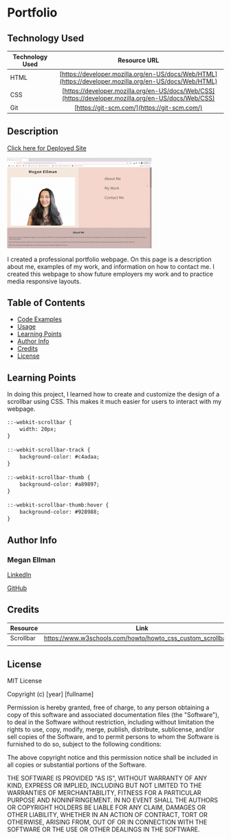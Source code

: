 # Portfolio

## Technology Used

| Technology Used         | Resource URL           | 
| ------------- |:-------------:| 
| HTML    | [https://developer.mozilla.org/en-US/docs/Web/HTML](https://developer.mozilla.org/en-US/docs/Web/HTML) | 
| CSS     | [https://developer.mozilla.org/en-US/docs/Web/CSS](https://developer.mozilla.org/en-US/docs/Web/CSS)      |   
| Git | [https://git-scm.com/](https://git-scm.com/)     |  

## Description

[Click here for Deployed Site](https://megellman.github.io/portfolio/)

![](assets/portfolio-preview.gif)

I created a professional portfolio webpage. On this page is a description about me, examples of my work, and information on how to contact me. I created this webpage to show future employers my work and to practice media responsive layouts. 

## Table of Contents 
* [Code Examples](#code-examples)
* [Usage](#usage)
* [Learning Points](#learning-points)
* [Author Info](#author-info)
* [Credits](#credits)
* [License](#license)

## Learning Points
In doing this project, I learned how to create and customize the design of a scrollbar using CSS. This makes it much easier for users to interact with my webpage.

```
::-webkit-scrollbar {
    width: 20px;
}

::-webkit-scrollbar-track {
    background-color: #c4adaa;
}

::-webkit-scrollbar-thumb {
    background-color: #a89897;
}

::-webkit-scrollbar-thumb:hover {
    background-color: #928988;
}
```
## Author Info

### Megan Ellman
[LinkedIn](https://www.linkedin.com/in/megan-ellman/)

[GitHub](https://github.com/megellman)
## Credits 

|Resource | Link |
|-------|:-------:|
|Scrollbar | https://www.w3schools.com/howto/howto_css_custom_scrollbar.asp |
|      |    |
## License
MIT License

Copyright (c) [year] [fullname]

Permission is hereby granted, free of charge, to any person obtaining a copy
of this software and associated documentation files (the "Software"), to deal
in the Software without restriction, including without limitation the rights
to use, copy, modify, merge, publish, distribute, sublicense, and/or sell
copies of the Software, and to permit persons to whom the Software is
furnished to do so, subject to the following conditions:

The above copyright notice and this permission notice shall be included in all
copies or substantial portions of the Software.

THE SOFTWARE IS PROVIDED "AS IS", WITHOUT WARRANTY OF ANY KIND, EXPRESS OR
IMPLIED, INCLUDING BUT NOT LIMITED TO THE WARRANTIES OF MERCHANTABILITY,
FITNESS FOR A PARTICULAR PURPOSE AND NONINFRINGEMENT. IN NO EVENT SHALL THE
AUTHORS OR COPYRIGHT HOLDERS BE LIABLE FOR ANY CLAIM, DAMAGES OR OTHER
LIABILITY, WHETHER IN AN ACTION OF CONTRACT, TORT OR OTHERWISE, ARISING FROM,
OUT OF OR IN CONNECTION WITH THE SOFTWARE OR THE USE OR OTHER DEALINGS IN THE
SOFTWARE.